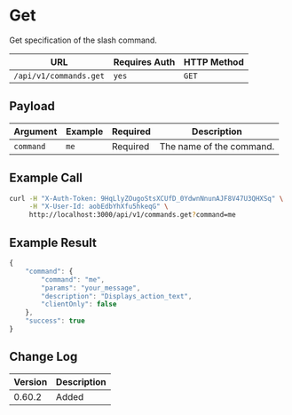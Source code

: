 # Get

Get specification of the slash command.

| URL                    | Requires Auth | HTTP Method |
| ---------------------- | ------------- | ----------- |
| `/api/v1/commands.get` | `yes`         | `GET`       |

## Payload

| Argument  | Example | Required | Description              |
| --------- | ------- | -------- | ------------------------ |
| `command` | `me`    | Required | The name of the command. |

## Example Call

```bash
curl -H "X-Auth-Token: 9HqLlyZOugoStsXCUfD_0YdwnNnunAJF8V47U3QHXSq" \
     -H "X-User-Id: aobEdbYhXfu5hkeqG" \
     http://localhost:3000/api/v1/commands.get?command=me
```

## Example Result

```javascript
{
    "command": {
        "command": "me",
        "params": "your_message",
        "description": "Displays_action_text",
        "clientOnly": false
    },
    "success": true
}
```

## Change Log

| Version | Description |
| ------- | ----------- |
| 0.60.2  | Added       |
